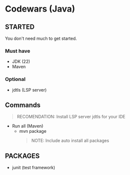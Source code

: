# Codewars (Java)

## STARTED

You don't need much to get started.

### Must have

- JDK (22) 
- Maven

### Optional

- jdtls (LSP server)

## Commands

> RECOMENDATION: Install LSP server jdtls for your IDE 

- Run all (Maven)  
  - mvn package
    > NOTE: Include auto install all packages

## PACKAGES

- junit (test framework)
